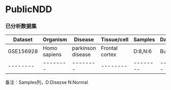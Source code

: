 # PublicNDD

### 已分析数据集

| Dataset | Organism | Disease | Tissue/cell | Samples | DataType |
| -------- | -------- | -------- | -------- | -------- | -------- |
| GSE156928 | Homo sapiens | parkinson disease | Frontal cortex | D:8,N:6 | Bulk-seq |
| -------- | -------- | -------- | -------- | -------- | -------- |

备注：Samples列，D:Disezse N:Normal
